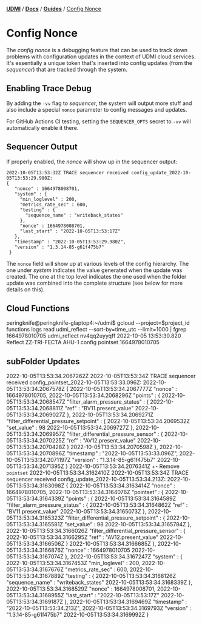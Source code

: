 [**UDMI**](../../) / [**Docs**](../) / [**Guides**](./) / [Config Nonce](#)

# Config Nonce

The _config nonce_ is a debugging feature that can be used to track down problems with configuration updates
in the context of UDMI cloud services. It's essentially a unique token that's inserted into config updates
(from the _sequencer_) that are tracked through the system.

## Enabling Trace Debug

By adding the `-vv` flag to _sequencer_, the system will output more stuff and also include a special `nonce`
parameter to config messages and updates.

For GitHub Actions CI testing, setting the `SEQUENCER_OPTS` secret to `-vv` will automatically enable it there.

## Sequencer Output

If properly enabled, the _nonce_ will show up in the sequencer output:
```
2022-10-05T13:53:32Z TRACE sequencer received config_update_2022-10-05T13:53:29.980Z:
{
   "nonce" : 1664978008701,
   "system" : {
     "min_loglevel" : 200,
     "metrics_rate_sec" : 600,
     "testing" : {
       "sequence_name" : "writeback_states"
     },
     "nonce" : 1664978008701,
     "last_start" : "2022-10-05T13:53:17Z"
   },
   "timestamp" : "2022-10-05T13:53:29.980Z",
   "version" : "1.3.14-85-g61f475b7"
 }
```

The `nonce` field will show up at various levels of the config hierarchy. The one under _system_ indicates
the value generated when the update was created. The one at the top level indicates the one used when the
folder update was combined into the complete structure (see below for more details on this).

## Cloud Functions

peringknife@peringknife-glaptop4:~/udmi$ gcloud --project=$project_id functions logs read udmi_reflect --sort-by=time_utc --limit=1000 | fgrep 1664978010705
         udmi_reflect  nv4qq2uyyqff  2022-10-05 13:53:30.820  Reflect ZZ-TRI-FECTA AHU-1 config pointset 1664978010705

## subFolder Updates

2022-10-05T13:53:34.2067262Z 2022-10-05T13:53:34Z TRACE sequencer received config_pointset_2022-10-05T13:53:33.096Z:
2022-10-05T13:53:34.2067578Z {
2022-10-05T13:53:34.2067777Z   "nonce" : 1664978010705,
2022-10-05T13:53:34.2068296Z   "points" : {
2022-10-05T13:53:34.2068547Z     "filter_alarm_pressure_status" : {
2022-10-05T13:53:34.2068811Z       "ref" : "BV11.present_value"
2022-10-05T13:53:34.2069027Z     },
2022-10-05T13:53:34.2069271Z     "filter_differential_pressure_setpoint" : {
2022-10-05T13:53:34.2069532Z       "set_value" : 98
2022-10-05T13:53:34.2069727Z     },
2022-10-05T13:53:34.2069957Z     "filter_differential_pressure_sensor" : {
2022-10-05T13:53:34.2070225Z       "ref" : "AV12.present_value"
2022-10-05T13:53:34.2070428Z     }
2022-10-05T13:53:34.2070598Z   },
2022-10-05T13:53:34.2070896Z   "timestamp" : "2022-10-05T13:53:33.096Z",
2022-10-05T13:53:34.2071197Z   "version" : "1.3.14-85-g61f475b7"
2022-10-05T13:53:34.2071395Z }
2022-10-05T13:53:34.2076341Z +- Remove `pointset`
2022-10-05T13:53:34.3162410Z 2022-10-05T13:53:34Z TRACE sequencer received config_update_2022-10-05T13:53:34.213Z:
2022-10-05T13:53:34.3163098Z {
2022-10-05T13:53:34.3163414Z   "nonce" : 1664978010705,
2022-10-05T13:53:34.3164076Z   "pointset" : {
2022-10-05T13:53:34.3164339Z     "points" : {
2022-10-05T13:53:34.3164589Z       "filter_alarm_pressure_status" : {
2022-10-05T13:53:34.3164862Z         "ref" : "BV11.present_value"
2022-10-05T13:53:34.3165073Z       },
2022-10-05T13:53:34.3165323Z       "filter_differential_pressure_setpoint" : {
2022-10-05T13:53:34.3165581Z         "set_value" : 98
2022-10-05T13:53:34.3165784Z       },
2022-10-05T13:53:34.3166026Z       "filter_differential_pressure_sensor" : {
2022-10-05T13:53:34.3166295Z         "ref" : "AV12.present_value"
2022-10-05T13:53:34.3166506Z       }
2022-10-05T13:53:34.3166685Z     },
2022-10-05T13:53:34.3166876Z     "nonce" : 1664978010705
2022-10-05T13:53:34.3167074Z   },
2022-10-05T13:53:34.3167247Z   "system" : {
2022-10-05T13:53:34.3167453Z     "min_loglevel" : 200,
2022-10-05T13:53:34.3167676Z     "metrics_rate_sec" : 600,
2022-10-05T13:53:34.3167889Z     "testing" : {
2022-10-05T13:53:34.3168126Z       "sequence_name" : "writeback_states"
2022-10-05T13:53:34.3168339Z     },
2022-10-05T13:53:34.3168529Z     "nonce" : 1664978008701,
2022-10-05T13:53:34.3168955Z     "last_start" : "2022-10-05T13:53:17Z"
2022-10-05T13:53:34.3169187Z   },
2022-10-05T13:53:34.3169469Z   "timestamp" : "2022-10-05T13:53:34.213Z",
2022-10-05T13:53:34.3169793Z   "version" : "1.3.14-85-g61f475b7"
2022-10-05T13:53:34.3169992Z }
